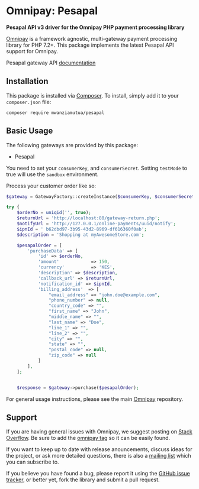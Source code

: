 # Omnipay: Pesapal

**Pesapal API v3 driver for the Omnipay PHP payment processing library**

[Omnipay](https://github.com/thephpleague/omnipay) is a framework agnostic, multi-gateway payment
processing library for PHP 7.2+. This package implements the latest Pesapal API support for Omnipay.

Pesapal gateway API [documentation](https://developer.pesapal.com/how-to-integrate/api-30-json/api-reference/)

## Installation

This package is installed via [Composer](http://getcomposer.org/). To install, simply add it
to your `composer.json` file:

```
composer require mwanziamutua/pesapal
```

## Basic Usage

The following gateways are provided by this package:

* Pesapal

You need to set your `consumerKey`, and `consumerSecret`. Setting `testMode` to true will use the `sandbox` environment.

Process your customer order like so:


```php
$gateway = GatewayFactory::createInstance($consumerKey, $consumerSecret, true);

try {
    $orderNo = uniqid('', true);
    $returnUrl = 'http://localhost:80/gateway-return.php';
    $notifyUrl = 'http://127.0.0.1/online-payments/uuid/notify';
    $ipnId = ' b62dbd97-3b95-43d2-8969-df616360f0ab';
    $description = 'Shopping at myAwesomeStore.com';

    $pesapalOrder = [
        'purchaseData' => [
            'id' => $orderNo,
            'amount'            => 150,
            'currency'          => 'KES',
            'description' => $description,
            'callback_url' => $returnUrl,
            'notification_id' => $ipnId,
            'billing_address'  => [
                "email_address" => "john.doe@example.com",
                "phone_number" => null,
                "country_code" => "",
                "first_name" => "John",
                "middle_name" => "",
                "last_name" => "Doe",
                "line_1" => "",
                "line_2" => "",
                "city" => "",
                "state" => "",
                "postal_code" => null,
                "zip_code" => null
            ]
        ],
    ];


    $response = $gateway->purchase($pesapalOrder);
```

For general usage instructions, please see the main [Omnipay](https://github.com/thephpleague/omnipay)
repository.


## Support

If you are having general issues with Omnipay, we suggest posting on
[Stack Overflow](http://stackoverflow.com/). Be sure to add the
[omnipay tag](http://stackoverflow.com/questions/tagged/omnipay) so it can be easily found.

If you want to keep up to date with release anouncements, discuss ideas for the project,
or ask more detailed questions, there is also a [mailing list](https://groups.google.com/forum/#!forum/omnipay) which
you can subscribe to.

If you believe you have found a bug, please report it using the [GitHub issue tracker](https://github.com/mwanziamutua/omnipay-pesapal/issues),
or better yet, fork the library and submit a pull request.